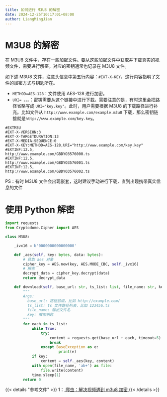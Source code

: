 ```yaml
---
title: 如何进行 M3U8 的解密
date: 2024-12-25T10:17:01+08:00
author: LiangMingJian
---
```


# M3U8 的解密

在 M3U8 文件中，存在一些加密文件。要从这些加密文件中获取并下载真实的视频文件，需要进行解密。对应的密钥通常也记录在 M3U8 文件。

如下述 M3U8 文件，注意头信息中第五行内容：`#EXT-X-KEY`，这行内容指明了文件的加密方式与钥匙所在。

- `METHOD=AES-128`：文件使用 AES-128 进行加密。
- `URI= 。。。`：密钥需要从这个链接中进行下载。需要注意的是，有时这里会把路径省略写成 `URI="key.key"`。此时，用户需要根据 M3U8 的下载路径进行补充。比如文件从 `http://www.example.com/example.m3u8` 下载，那么密钥链接就是`http://www.example.com/key.key`。

```
#EXTM3U
#EXT-X-VERSION:3
#EXT-X-TARGETDURATION:13
#EXT-X-MEDIA-SEQUENCE:0
#EXT-X-KEY:METHOD=AES-128,URI="http://www.example.com/key.key"
#EXTINF:12.5,
http://www.example.com/GBDYO3576000.ts
#EXTINF:12.5,
http://www.example.com/GBDYO3576001.ts
#EXTINF:12.5,
http://www.example.com/GBDYO3576002.ts
```

PS：有时 M3U8 文件会出现嵌套，这时建议手动进行下载，直到出现携带真实信息的文件

# 使用 Python 解密

```python
import requests
from Cryptodome.Cipher import AES

class M3U8:

    _ivx16 = b'0000000000000000'

    def _aes(self, key: bytes, data: bytes):
        # 获取 aes 对象
        cipher_key = AES.new(key, AES.MODE_CBC, self._ivx16)
        # 解密
        decrypt_data = cipher_key.decrypt(data)
        return decrypt_data

    def download(self, base_url: str, ts_list: list, file_name: str, key=None):
        """
        Args:
          base_url: 路径前缀，比如 http://example.com/
          ts_list: ts 文件路径列表，比如 123456.ts
          file_name: 输出文件名
          key: 解密钥匙
        """
        for each in ts_list:
            while True:
                try:
                    content = requests.get(base_url + each, timeout=5).content
                    break
                except BaseException as e:
                        print(e)
            if key:
                content = self._aes(key, content)
            with open(file_name, 'ab+') as file:
                file.write(content)
            time.sleep(1)
        return 0
```

{{< details "参考文件" >}} 
1：[ 爬虫：解决视频遇到 m3u8 加密 ](https://www.jianshu.com/p/01c506205a75)
{{< /details >}}
